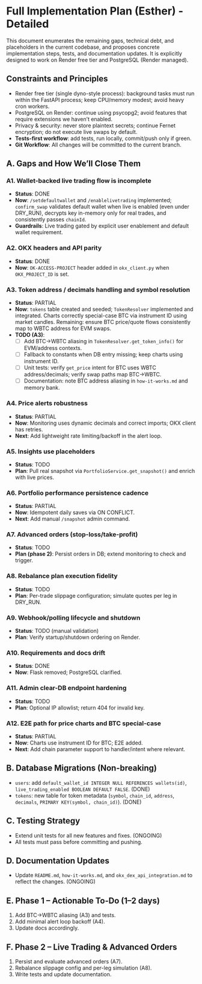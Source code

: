 # Full Implementation Plan (Esther) - Detailed

This document enumerates the remaining gaps, technical debt, and placeholders in the current codebase, and proposes concrete implementation steps, tests, and documentation updates. It is explicitly designed to work on Render free tier and PostgreSQL (Render managed).

## Constraints and Principles
- Render free tier (single dyno-style process): background tasks must run within the FastAPI process; keep CPU/memory modest; avoid heavy cron workers.
- PostgreSQL on Render: continue using psycopg2; avoid features that require extensions we haven’t enabled.
- Privacy & security: never store plaintext secrets; continue Fernet encryption; do not execute live swaps by default.
- **Tests-first workflow**: add tests, run locally, commit/push only if green.
- **Git Workflow**: All changes will be committed to the current branch.

## A. Gaps and How We’ll Close Them

### A1. Wallet-backed live trading flow is incomplete
- **Status**: DONE
- **Now**: `/setdefaultwallet` and `/enablelivetrading` implemented; `confirm_swap` validates default wallet when live is enabled (even under DRY_RUN), decrypts key in-memory only for real trades, and consistently passes `chainId`.
- **Guardrails**: Live trading gated by explicit user enablement and default wallet requirement.

### A2. OKX headers and API parity
- **Status**: DONE
- **Now**: `OK-ACCESS-PROJECT` header added in `okx_client.py` when `OKX_PROJECT_ID` is set.

### A3. Token address / decimals handling and symbol resolution
- **Status**: PARTIAL
- **Now**: `tokens` table created and seeded; `TokenResolver` implemented and integrated. Charts correctly special-case BTC via instrument ID using market candles. Remaining: ensure BTC price/quote flows consistently map to WBTC address for EVM swaps.
- **TODO (A3)**:
  - [ ] Add BTC→WBTC aliasing in `TokenResolver.get_token_info()` for EVM/address contexts.
  - [ ] Fallback to constants when DB entry missing; keep charts using instrument ID.
  - [ ] Unit tests: verify `get_price` intent for BTC uses WBTC address/decimals; verify swap paths map BTC→WBTC.
  - [ ] Documentation: note BTC address aliasing in `how-it-works.md` and memory bank.

### A4. Price alerts robustness
- **Status**: PARTIAL
- **Now**: Monitoring uses dynamic decimals and correct imports; OKX client has retries.
- **Next**: Add lightweight rate limiting/backoff in the alert loop.

### A5. Insights use placeholders
- **Status**: TODO
- **Plan**: Pull real snapshot via `PortfolioService.get_snapshot()` and enrich with live prices.

### A6. Portfolio performance persistence cadence
- **Status**: PARTIAL
- **Now**: Idempotent daily saves via ON CONFLICT. 
- **Next**: Add manual `/snapshot` admin command.

### A7. Advanced orders (stop-loss/take-profit)
- **Status**: TODO
- **Plan (phase 2)**: Persist orders in DB; extend monitoring to check and trigger.

### A8. Rebalance plan execution fidelity
- **Status**: TODO
- **Plan**: Per-trade slippage configuration; simulate quotes per leg in DRY_RUN.

### A9. Webhook/polling lifecycle and shutdown
- **Status**: TODO (manual validation)
- **Plan**: Verify startup/shutdown ordering on Render.

### A10. Requirements and docs drift
- **Status**: DONE
- **Now**: Flask removed; PostgreSQL clarified.

### A11. Admin clear-DB endpoint hardening
- **Status**: TODO
- **Plan**: Optional IP allowlist; return 404 for invalid key.

### A12. E2E path for price charts and BTC special-case
- **Status**: PARTIAL
- **Now**: Charts use instrument ID for BTC; E2E added.
- **Next**: Add chain parameter support to handler/intent where relevant.

## B. Database Migrations (Non-breaking)
- `users`: add `default_wallet_id INTEGER NULL REFERENCES wallets(id)`, `live_trading_enabled BOOLEAN DEFAULT FALSE`. (DONE)
- `tokens`: new table for token metadata (`symbol`, `chain_id`, `address`, `decimals`, `PRIMARY KEY(symbol, chain_id)`). (DONE)

## C. Testing Strategy
- Extend unit tests for all new features and fixes. (ONGOING)
- All tests must pass before committing and pushing.

## D. Documentation Updates
- Update `README.md`, `how-it-works.md`, and `okx_dex_api_integration.md` to reflect the changes. (ONGOING)

## E. Phase 1 – Actionable To-Do (1–2 days)
1.  Add BTC→WBTC aliasing (A3) and tests.
2.  Add minimal alert loop backoff (A4).
3.  Update docs accordingly.

## F. Phase 2 – Live Trading & Advanced Orders
1.  Persist and evaluate advanced orders (A7).
2.  Rebalance slippage config and per-leg simulation (A8).
3.  Write tests and update documentation.
